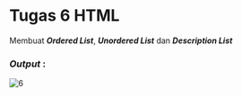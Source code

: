 # Tugas 6 HTML

Membuat <b><i>Ordered List</i></b>, <b><i>Unordered List</i></b> dan <b><i>Description List</i></b>

<h3><i>Output </i>:</h3>

![6](https://user-images.githubusercontent.com/92837751/183069600-c91e8bb9-c0b2-481f-a204-36f89a567bc8.jpg)
